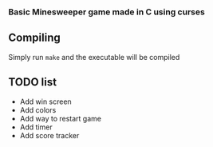 ### Basic Minesweeper game made in C using curses
## Compiling

Simply run `make` and the executable will be compiled

## TODO list
- Add win screen
- Add colors
- Add way to restart game
- Add timer
- Add score tracker

